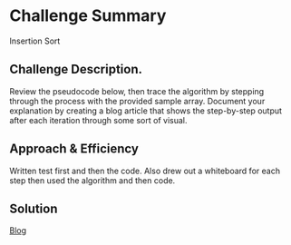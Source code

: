 # Challenge Summary
Insertion Sort

## Challenge Description.
Review the pseudocode below, then trace the algorithm by stepping through the process with the provided sample array. Document your explanation by creating a blog article that shows the step-by-step output after each iteration through some sort of visual.

## Approach & Efficiency
Written test first and then the code. Also drew out a whiteboard for each step then used the algorithm and then code.

## Solution
[Blog](blog.md)